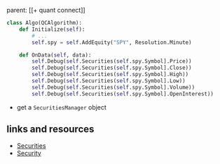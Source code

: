 parent: [[+ quant connect]]

```python
class Algo(QCAlgorithm):
    def Initialize(self):
        # ...
        self.spy = self.AddEquity("SPY", Resolution.Minute)

    def OnData(self, data):
        self.Debug(self.Securities(self.spy.Symbol].Price))
        self.Debug(self.Securities(self.spy.Symbol].Close))
        self.Debug(self.Securities(self.spy.Symbol].High))
        self.Debug(self.Securities(self.spy.Symbol].Low))
        self.Debug(self.Securities(self.spy.Symbol].Volume))
        self.Debug(self.Securities(self.spy.Symbol].OpenInterest))
```

- get a `SecuritiesManager` object

## links and resources

- [Securities](https://www.lean.io/docs/v2/lean-engine/class-reference/classQuantConnect_1_1Securities_1_1SecurityManager.html)
- [Security](https://www.lean.io/docs/v2/lean-engine/class-reference/classQuantConnect_1_1Securities_1_1Security.html)
